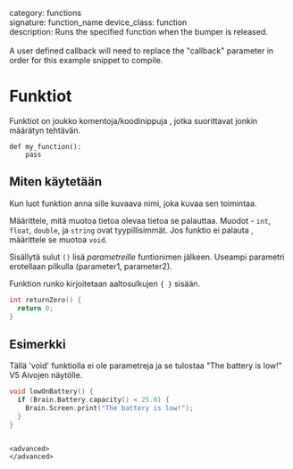 category: functions  
signature: function_name
device_class: function  
description: Runs the specified function when the bumper is released.<br /><br />A user defined callback will need to replace the "callback" parameter in order for this example snippet to compile.  

# Funktiot

Funktiot on joukko komentoja/koodinippuja , jotka suorittavat jonkin määrätyn tehtävän.

```don
def my_function():
    pass
```
## Miten käytetään

Kun luot funktion anna sille kuvaava nimi, joka kuvaa sen toimintaa.

Määrittele, mitä muotoa tietoa olevaa tietoa se palauttaa. Muodot - `int`, `float`, `double`, ja `string` ovat tyypillisimmät. Jos funktio ei palauta , määrittele se muotoa `void`.

Sisällytä sulut `()` lisä *parametreille* funtionimen jälkeen. Useampi parametri erotellaan pilkulla (parameter1, parameter2).

Funktion runko kirjoitetaan aaltosulkujen `{ }` sisään.

```cpp
int returnZero() {
  return 0;
}
```

## Esimerkki 

Tällä 'void' funktiolla ei ole parametreja ja se tulostaa "The battery is low!" V5 Aivojen näytölle.


```cpp
void lowOnBattery() {
  if (Brain.Battery.capacity() < 25.0) {
    Brain.Screen.print("The battery is low!");
  }
}
```
```

<advanced>
</advanced>